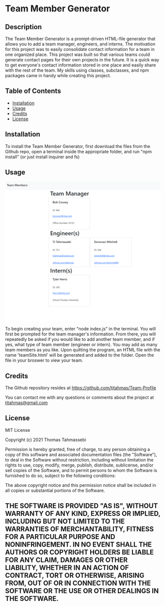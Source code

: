 # Team Member Generator
## Description
The Team Member Generator is a prompt-driven HTML-file generator that allows you to add a team manager, engineers, and interns. The motivation for this project was to easily consolidate contact information for a team in one organized place. This project was built so that various teams could generate contact pages for their own projects in the future. It is a quick way to get everyone's contact information stored in one place and easily share with the rest of the team. My skills using classes, subclasses, and npm packages came in handy while creating this project. 

## Table of Contents 
- [Installation](#installation)
- [Usage](#usage)
- [Credits](#credits)
- [License](#license)

## Installation
To install the Team Member Generator, first download the files from the Github repo, open a terminal inside the appropriate folder, and run "npm install" (or just install inquirer and fs)

## Usage
![Screenshot](Assets\Screenshot.png)


To begin creating your team, enter "node index.js" in the terminal. You will first be prompted for the team manager's information. From there, you will repeatedly be asked if you would like to add another team member, and if yes, what type of team member (engineer or intern). You may add as many team members as you like. Upon quitting the program, an HTML file with the name 'teamSite.html' will be generated and added to the folder. Open the file in your broswer to view your team. 

## Credits
The Github repository resides at https://github.com/tjtahmas/Team-Profile

You can contact me with any questions or comments about the project at tjtahmas@gmail.com

## License

MIT License

Copyright (c) 2021 Thomas Tahmassebi

Permission is hereby granted, free of charge, to any person obtaining a copy
of this software and associated documentation files (the "Software"), to deal
in the Software without restriction, including without limitation the rights
to use, copy, modify, merge, publish, distribute, sublicense, and/or sell
copies of the Software, and to permit persons to whom the Software is
furnished to do so, subject to the following conditions:

The above copyright notice and this permission notice shall be included in all
copies or substantial portions of the Software.

THE SOFTWARE IS PROVIDED "AS IS", WITHOUT WARRANTY OF ANY KIND, EXPRESS OR
IMPLIED, INCLUDING BUT NOT LIMITED TO THE WARRANTIES OF MERCHANTABILITY,
FITNESS FOR A PARTICULAR PURPOSE AND NONINFRINGEMENT. IN NO EVENT SHALL THE
AUTHORS OR COPYRIGHT HOLDERS BE LIABLE FOR ANY CLAIM, DAMAGES OR OTHER
LIABILITY, WHETHER IN AN ACTION OF CONTRACT, TORT OR OTHERWISE, ARISING FROM,
OUT OF OR IN CONNECTION WITH THE SOFTWARE OR THE USE OR OTHER DEALINGS IN THE
SOFTWARE.
---